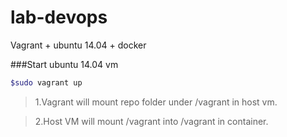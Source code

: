 # lab-devops
Vagrant + ubuntu 14.04 + docker

###Start ubuntu 14.04 vm
```sh
$sudo vagrant up
```
>1.Vagrant will mount repo folder under /vagrant in host vm.

>2.Host VM will mount /vagrant into /vagrant in container.
